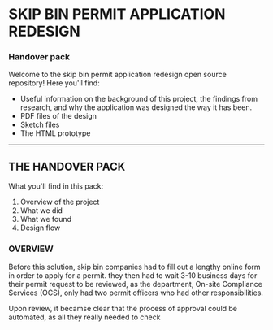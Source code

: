 <h1> SKIP BIN PERMIT APPLICATION REDESIGN </h1>
<h3> Handover pack </h3>

Welcome to the skip bin permit application redesign open source repository! Here you'll find:

* Useful information on the background of this project, the findings from research, and why the application was designed the way it has been.
* PDF files of the design
* Sketch files 
* The HTML prototype

____


## THE HANDOVER PACK

What you'll find in this pack:

1. Overview of the project
2. What we did
3. What we found
4. Design flow


### OVERVIEW

Before this solution, skip bin companies had to fill out a lengthy online form in order to apply for a permit. they then had to wait 3-10 business days for their permit request to be reviewed, as the department, On-site Compliance Services (OCS), only had two permit officers who had other responsibilities. 

Upon review, it becamse clear that the process of approval could be automated, as all they really needed to check 

